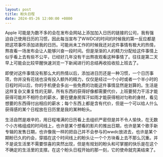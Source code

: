 ```yaml
---
layout: post
title: 盼头日程
date: 2024-05-26 12:00:00 +0800
---
```

Apple 可能是为数不多的会在发布会网站上添加加入日历的链接的公司，我有强迫自己使用日历的习惯，因此每当宣布了WWDC的时间的时候我的第一反应都是把这项事件添加进我的日历。可能尚未工作的时候我还对这件事情有极大的热情，熬夜看一场发布会让人能够兴奋一段时间。但是渐渐的人的精力分配给这件事情上似乎看上去有些不公平，已经好几年没有干出熬夜观看这种事情了。往往是第二天早上可能会比较早醒快速浏览一下新闻进行的总结再收拾收拾上班去了。

即使对这件事情没有那么大的热情以后，添加进日历还是一种习惯，一个日历事项，你并没有花钱也没有投入额外的精力，仅仅是经过一个小时或者一个半小时的日程时间以后，你的手机便会多出一些免费的功能这件事情显然是划算的。生活是这样复杂又重复性的无聊，所有东西的获得好像都需要代价，上班要努力干活才能获得可能并不相符合的薪水，要在健身房挥汗如雨才能获得相对匀称的身材，看见想要的东西得付出相应的薪水；每个东西上都是含有代价，但是一个可以给人什么获得感的某个日程放在日历里是我的某种盼头。

生活自然是艰辛的，用日程堆满的日历看上去组织严密但是并不令人愉快，在无数个小方格组成的时间线上，也许是某个想看的影片的推出日期，也许是某个歌手新专辑的发售日期，也许像我一样的把自己并不会参与的wwdc放进去，也许是某个期盼已久的约会，穿插在这个时间线上的盼头让一个个方块看上去不那么沉重。并不是说生活里不需要惊喜的突然出现，但是有规划的盼头和可掌握的快乐是在这个不确定的生活里的支撑。在这个盼头日程开始的那一刻，它的使命就完美结束了。


